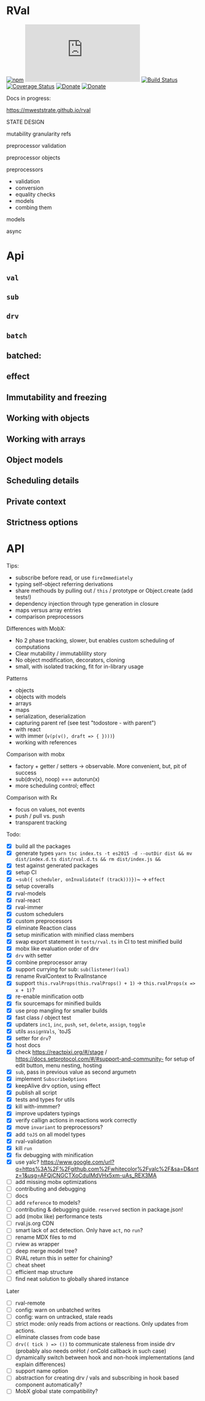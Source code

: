 # RVal


[![npm](https://img.shields.io/npm/v/rval.svg)](https://www.npmjs.com/package/rval) [![size](http://img.badgesize.io/https://unpkg.com/rval/dist/core.mjs?compression=gzip)](http://img.badgesize.io/https://unpkg.com/rval/dist/core.mjs?compression=gzip) [![Build Status](https://travis-ci.org/mweststrate/rval.svg?branch=master)](https://travis-ci.org/mweststrate/rval) [![Coverage Status](https://coveralls.io/repos/github/mweststrate/rval/badge.svg?branch=master)](https://coveralls.io/github/mweststrate/rval?branch=master) [![Donate](https://img.shields.io/badge/Donate-PayPal-green.svg)](https://www.paypal.me/michelweststrate) [![Donate](https://img.shields.io/badge/donate-buy%20me%20a%20coffee-orange.svg)](https://www.buymeacoffee.com/mweststrate)


Docs in progress:

https://mweststrate.github.io/rval

STATE DESIGN

mutability granularity
refs

preprocessor validation

preprocessor objects

preprocessors
 - validation
 - conversion
 - equality checks
 - models
 - combing them


models


async


# Api

## `val`

## `sub`

## `drv`

## `batch`

## batched:

## effect

## Immutability and freezing

## Working with objects

## Working with arrays

## Object models

## Scheduling details

## Private context

## Strictness options

# API


Tips:
- subscribe before read, or use `fireImmediately`
- typing self-object referring derivations
- share methouds by pulling out / `this` / prototype or Object.create (add tests!)
- dependency injection through type generation in closure
- maps versus array entries
- comparison preprocessors

Differences with MobX:

- No 2 phase tracking, slower, but enables custom scheduling of computations
- Clear mutability / immutablility story
- No object modification, decorators, cloning
- small, with isolated tracking, fit for in-library usage

Patterns

- objects
- objects with models
- arrays
- maps
- serialization, deserialization
- capturing parent ref (see test "todostore - with parent")
- with react
- with immer (`v(p(v(), draft => { })))`)
- working with references

Comparison with mobx
- factory + getter / setters -> observable. More convenient, but, pit of success
- sub(drv(x), noop) === autorun(x)
- more scheduling control; effect

Comparison with Rx
- focus on values, not events
- push / pull vs. push
- transparent tracking

Todo:

* [x] build all the packages
* [x] generate types `yarn tsc index.ts -t es2015 -d --outDir dist && mv dist/index.d.ts dist/rval.d.ts && rm dist/index.js &&`
* [x] test against generated packages
* [x] setup CI
* [x] ~`sub({ scheduler, onInvalidate(f (track)))})`~ -> `effect`
* [x] setup coveralls
* [x] rval-models
* [x] rval-react
* [x] rval-immer
* [x] custom schedulers
* [x] custom preprocessors
* [x] eliminate Reaction class
* [x] setup minification with minified class members
* [x] swap export statement in `tests/rval.ts` in CI to test minified build
* [x] mobx like evaluation order of drv
* [x] `drv` with setter
* [x] combine preprocessor array
* [x] support currying for sub: `sub(listener)(val)`
* [x] rename RvalContext to RvalInstance
* [x] support `this.rvalProps(this.rvalProps() + 1)` -> `this.rvalProps(x => x + 1)`?
* [x] re-enable minification ootb
* [x] fix sourcemaps for minified builds
* [x] use prop mangling for smaller builds
* [x] fast class / object test
* [x] updaters `inc1`, `inc`, `push`, `set`, `delete`, `assign`, `toggle`
* [x] utils `assignVals`, `toJS
* [x] setter for `drv`?
* [x] host docs
* [x] check https://reactpixi.org/#/stage / https://docs.setprotocol.com/#/#support-and-community- for setup of edit button, menu nesting, hosting
* [x] `sub`, pass in previous value as second argumetn
* [x] implement `SubscribeOptions`
* [x] keepAlive drv option, using effect
* [x] publish all script
* [x] tests and types for utils
* [x] kill with-immmer?
* [x] improve updaters typings
* [x] verify callign actions in reactions work correctly
* [x] move `invariant` to preprocessors?
* [x] add `toJS` on all model types
* [x] rval-validation
* [x] kill `run`
* [x] fix debugging with minification
* [x] use yalc? https://www.google.com/url?q=https%3A%2F%2Fgithub.com%2Fwhitecolor%2Fyalc%2F&sa=D&sntz=1&usg=AFQjCNGCTXoCduIMdVHx5xm-uAs_REX3MA
* [ ] add missing mobx optimizations
* [ ] contributing and debugging
* [ ] docs
* [ ] add `reference` to models?
* [ ] contributing & debugging guide. `reserved` section in package.json!
* [ ] add (mobx like) performance tests
* [ ] rval.js.org CDN
* [ ] smart lack of act detection. Only have `act`, no `run`?
* [ ] rename MDX files to md
* [ ] rview as wrapper
* [ ] deep merge model tree?
* [ ] RVAL return this in setter for chaining?
* [ ] cheat sheet
* [ ] efficient map structure
* [ ] find neat solution to globally shared instance

Later
* [ ] rval-remote
* [ ] config: warn on unbatched writes
* [ ] config: warn on untracked, stale reads
* [ ] strict mode: only reads from actions or reactions. Only updates from actions. 
* [ ] eliminate classes from code base
* [ ] `drv(( tick ) => ())` to communicate staleness from inside drv (probably also needs onHot / onCold callback in such case)
* [ ] dynamically switch between hook and non-hook implementations (and explain differences)
* [ ] support name option
* [ ] abstraction for creating drv / vals and subscribing in hook based component automatically?
* [ ] MobX global state compatibility?